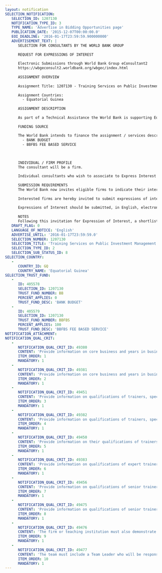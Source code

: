 ```yaml
---
layout: notification
SELECTION_NOTIFICATION: 
   SELECTION_ID: 1207130
   NOTIFICATION_TYPE_ID: 3
   TYPE_NAME: 'Advertise in Bidding Opportunities page'
   PUBLICATION_DATE: '2015-12-07T00:00:00.0'
   EOI_DEADLINE: '2016-01-17T23:59:59.900000000'
   ADVERTISEMENT_TEXT: |
      SELECTION FOR CONSULTANTS BY THE WORLD BANK GROUP
      
      REQUEST FOR EXPRESSIONS OF INTEREST
      
      Electronic Submissions through World Bank Group eConsultant2
      https://wbgeconsult2.worldbank.org/wbgec/index.html
      
      ASSIGNMENT OVERVIEW
      
      Assignment Title: 1207130 - Training Services on Public Investment Management and Monitoring for Public Officials in Equatorial Guinea
      
      Assignment Countries:
        - Equatorial Guinea
      
      ASSIGNMENT DESCRIPTION
      
      As part of a Technical Assistance the World Bank is supporting Equatorial Guineas Ministry of Economy, Planning and Public Investment and the National Development Agency through a program for strengthening public sector capacities and the optimization of the methodologies of project identification, formulation, monitoring and evaluation. Specifically the Bank is supporting the institutions in developing the capacity of its managing and technical staff in order to better carry out its investment project planning and monitoring functions. Under these activities the World Bank is looking to hire the services of a firm or teaching institution with proven experience in public sector capacity building for the design and implementation of formal courses (to be delivered in Spanish language) in (i) Basic and Intermediate level on project and public policy identification, formulation, appraisal, and monitoring, and (ii) Advanced level on decision-making for public investment management. The Basic and Intermediate levels will be delivered by at least two expert trainers, and the Advanced level will be delivered by at least one senior trainer and one expert trainer (see minimum requirements for "expert level" and "senior level").
      
      FUNDING SOURCE
      
      The World Bank intends to finance the assignment / services described below under the following trust fund(s):
        - BANK BUDGET
        - BBFBS FEE BASED SERVICE
      
      
      
      INDIVIDUAL / FIRM PROFILE
      The consultant will be a firm.  
      
      Individual consultants who wish to associate to Express Interest must be part of a Firm that complies with the minimum requirements and apply as a Firm.  
      
      SUBMISSION REQUIREMENTS
      The World Bank now invites eligible firms to indicate their interest in providing the services.  Interested firms must provide information indicating that they are qualified to perform the services (brochures, description of similar assignments, experience in similar conditions, availability of appropriate skills among staff, etc. for firms; CV and cover letter for individuals).  Please note that the total size of all attachments should be less than 5MB.  Consultants may associate to enhance their qualifications.
      
      Interested firms are hereby invited to submit expressions of interest.
      
      Expressions of Interest should be submitted, in English, electronically through World Bank Group eTendering (https://wbgeconsult2.worldbank.org/wbgec/index.html)
      
      NOTES
      Following this invitation for Expression of Interest, a shortlist of qualified firms will be formally invited to submit proposals.  Shortlisting and selection will be subject to the availability of funding.
   DRAFT_FLAG: 0
   LANGUAGE_OF_NOTICE: 'English'
   ADVERTISE_UNTIL: '2016-01-17T23:59:59.0'
   SELECTION_NUMBER: 1207130
   SELECTION_TITLE: 'Training Services on Public Investment Management and Monitoring for Public Officials in Equatorial Guinea'
   SELECTION_TYPE_ID: 2
   SELECTION_SUB_STATUS_ID: 8
SELECTION_COUNTRY: 
   - 
      COUNTRY_ID: GQ
      COUNTRY_NAME: 'Equatorial Guinea'
SELECTION_TRUST_FUND: 
   - 
      ID: 405578
      SELECTION_ID: 1207130
      TRUST_FUND_NUMBER: BB
      PERCENT_APPLIES: 0
      TRUST_FUND_DESC: 'BANK BUDGET'
   - 
      ID: 405579
      SELECTION_ID: 1207130
      TRUST_FUND_NUMBER: BBFBS
      PERCENT_APPLIES: 100
      TRUST_FUND_DESC: 'BBFBS FEE BASED SERVICE'
NOTIFICATION_ATTACHMENT: 
NOTIFICATION_QUAL_CRIT: 
   - 
      NOTIFICATION_QUAL_CRIT_ID: 49380
      CONTENT: 'Provide information on core business and years in business, specifically information on holding the following minimum requirements: At least eight (8) years of experience on training on either, some or all of these topics: (I) identification, formulation, appraisal, and monitoring of public policies and programs; (ii) monitoring and evaluation of public policies and programs; (iii) planning and budgeting for the public sector'
      ITEM_ORDER: 1
      MANDATORY: 1
   - 
      NOTIFICATION_QUAL_CRIT_ID: 49381
      CONTENT: 'Provide information on core business and years in business, specifically information on holding the following minimum requirements: Have delivered at least five (5) trainings on similar topics in developing countries in the last ten (10) years.'
      ITEM_ORDER: 2
      MANDATORY: 1
   - 
      NOTIFICATION_QUAL_CRIT_ID: 49451
      CONTENT: 'Provide information on qualifications of trainers, specifically information on holding the following minimum requirements: Fluency in Spanish.'
      ITEM_ORDER: 3
      MANDATORY: 1
   - 
      NOTIFICATION_QUAL_CRIT_ID: 49382
      CONTENT: 'Provide information on qualifications of trainers, specifically information on holding the following minimum requirements: Hold a post-graduate degree in Economics, Social Science, Public Administration, Project Management or similar studies.'
      ITEM_ORDER: 4
      MANDATORY: 1
   - 
      NOTIFICATION_QUAL_CRIT_ID: 49450
      CONTENT: 'Provide information on their qualifications of trainers, specifically information on holding the following minimum requirements: Have delivered five (5) trainings to public sector officials in developing countries in the last ten (10) years in the subject associated to his/her expertise.'
      ITEM_ORDER: 5
      MANDATORY: 1
   - 
      NOTIFICATION_QUAL_CRIT_ID: 49383
      CONTENT: 'Provide information on qualifications of expert trainers, specifically information on holding the following minimum requirements: Hold at least (5) years of professional experience in the public sector in : (i) leading the identification, formulation, appraisal, and monitoring of public policies and programs and/or (ii) leading the monitoring and evaluation of public policies and programs'
      ITEM_ORDER: 6
      MANDATORY: 1
   - 
      NOTIFICATION_QUAL_CRIT_ID: 49456
      CONTENT: 'Provide information on qualifications of senior trainer(s), specifically information on holding the following minimum requirements: Hold eight (8) years of hands-on experience in planning, budgeting and public investment'
      ITEM_ORDER: 7
      MANDATORY: 1
   - 
      NOTIFICATION_QUAL_CRIT_ID: 49475
      CONTENT: 'Provide information on qualifications of senior trainer(s), specifically information on holding the following minimum requirements: Have delivered five trainings to public sector officials in developing countries in the last ten years in either, some, or all of the following topics: management, identification, formulation, and/or evaluation of public investment programs & projects (ii) monitoring & evaluation of public investment programs & projects (iii) planning, budgeting & public investment'
      ITEM_ORDER: 8
      MANDATORY: 1
   - 
      NOTIFICATION_QUAL_CRIT_ID: 49476
      CONTENT: 'The firm or teaching institution must also demonstrate the availability of additional staff that could replace or support the core team. The resumes and references for this additional staff must also be submitted in order to provide evidence that they meet the minimum requirements.'
      ITEM_ORDER: 9
      MANDATORY: 1
   - 
      NOTIFICATION_QUAL_CRIT_ID: 49477
      CONTENT: 'The team must include a Team Leader who will be responsible for coordinating the work with the Bank Task team, this team leader may also serve as a trainer'
      ITEM_ORDER: 10
      MANDATORY: 1
---
```

